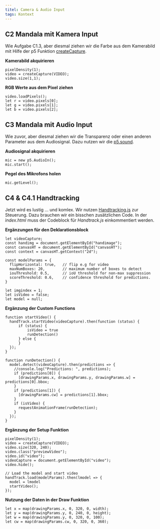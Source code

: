 ```yaml
---
titel: Camera & Audio Input
tags: Kontext
---
```


## C2 Mandala mit Kamera Input
Wie Aufgabe C1.3, aber diesmal ziehen wir die Farbe aus dem Kamerabild mit Hilfe der p5 Funktion [createCapture](https://p5js.org/reference/#/p5/createCapture).

**Kamerabild akquirieren**

```
pixelDensity(1);
video = createCapture(VIDEO);
video.size(1,1);
```

**RGB Werte aus dem Pixel ziehen**

```
video.loadPixels();
let r = video.pixels[0]; 
let g = video.pixels[1];
let b = video.pixels[2];
```

## C3 Mandala mit Audio Input
Wie zuvor, aber diesmal ziehen wir die Transparenz oder einen anderen Parameter aus dem Audiosignal. Dazu nutzen wir die [p5.sound](https://github.com/processing/p5.js-sound).

**Audiosignal akquirieren**
```
mic = new p5.AudioIn();
mic.start();
```

**Pegel des Mikrofons holen**
```
mic.getLevel();
```

## C4 & C4.1 Handtracking
Jetzt wird es lustig … und komlex. Wir nutzen [Handtracking.js](https://github.com/victordibia/handtrack.js/) zur Steuerung. Dazu brauchen wir ein bisschen zusätzlichen Code. In der *ìndex.html* muss der Codeblock für *Handtrack.js* einkommentiert werden.

**Ergänzungen für den Deklarationsblock**
```
let videoCapture;
const handimg = document.getElementById("handimage");
const canvasHT = document.getElementById("canvasHT");
const context = canvasHT.getContext("2d");

const modelParams = {
  flipHorizontal: true,   // flip e.g for video  
  maxNumBoxes: 20,        // maximum number of boxes to detect
  iouThreshold: 0.5,      // ioU threshold for non-max suppression
  scoreThreshold: 0.6,    // confidence threshold for predictions.
}

let imgindex = 1;
let isVideo = false;
let model = null;
```

**Ergänzung der Custom Functions**
```
function startVideo() {
  handTrack.startVideo(videoCapture).then(function (status) {
      if (status) {
          isVideo = true
          runDetection()
      } else {
      }
  });
}

function runDetection() {
  model.detect(videoCapture).then(predictions => {
    //console.log("Predictions: ", predictions);
    if (predictions[0]) {
      [drawingParams.x, drawingParams.y, drawingParams.w] = predictions[0].bbox;
    }
    if (predictions[1]) {
      [drawingParams.cw] = predictions[1].bbox;
    }
    if (isVideo) {
      requestAnimationFrame(runDetection);
    }
  });
}
```

**Ergänzung der Setup Funktion**
```
pixelDensity(1);
video = createCapture(VIDEO);
video.size(320, 240);
video.class("previewVideo");
video.id("video");
videoCapture = document.getElementById("video");
video.hide();

// Load the model and start video
handTrack.load(modelParams).then(lmodel => {
  model = lmodel
  startVideo();
});
```

**Nutzung der Daten in der Draw Funktion**
```
let x = map(drawingParams.x, 0, 320, 0, width);
let y = map(drawingParams.y, 0, 240, 0, height);
let w = map(drawingParams.y, 0, 320, 0, 100);
let cw = map(drawingParams.cw, 0, 320, 0, 360);
```